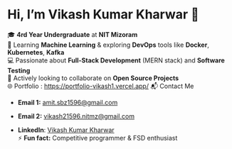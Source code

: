 # Hi, I’m Vikash Kumar Kharwar 👋
🎓 **4rd Year Undergraduate** at **NIT Mizoram**  
🌱 Learning **Machine Learning** & exploring **DevOps** tools like **Docker**, **Kubernetes**, **Kafka**  
💻 Passionate about **Full-Stack Development** (MERN stack) and **Software Testing**  
🔎 Actively looking to collaborate on **Open Source Projects**  
🌐 Portfolio : https://portfolio-vikash1.vercel.app/
📬 Contact Me
- **Email 1:** [amit.sbz1596@gmail.com](mailto:amit.sbz1596@gmail.com)  
- **Email 2:** [vikash21596.nitmz@gmail.com](mailto:vikash21596.nitmz@gmail.com)
 
- **LinkedIn**: [Vikash Kumar Kharwar](https://www.linkedin.com/in/vikash-kumar-kharwar-142157265/)  
⚡ **Fun fact:** Competitive programmer & FSD enthusiast





